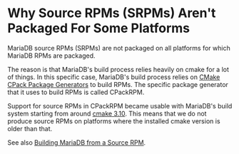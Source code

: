 # Why Source RPMs (SRPMs) Aren't Packaged For Some Platforms

MariaDB source RPMs (SRPMs) are not packaged on all platforms for which MariaDB RPMs are packaged.

The reason is that MariaDB's build process relies heavily on <a undefined>cmake</a> for a lot of things. In this specific case, MariaDB's build process relies on [CMake CPack Package Generators](https://gitlab.kitware.com/cmake/community/wikis/doc/cpack/PackageGenerators) to build RPMs. The specific package generator that it uses to build RPMs is called <a undefined>CPackRPM</a>.

Support for source RPMs in <a undefined>CPackRPM</a> became usable with MariaDB's build system starting from around [cmake 3.10](https://cmake.org/cmake/help/v3.10/release/3.10.html). This means that we do not produce source RPMs on platforms where the installed <a undefined>cmake</a> version is older than that.

See also [Building MariaDB from a Source RPM](/mariadb-administration/getting-installing-and-upgrading-mariadb/compiling-mariadb-from-source/building-mariadb-from-a-source-rpm/).